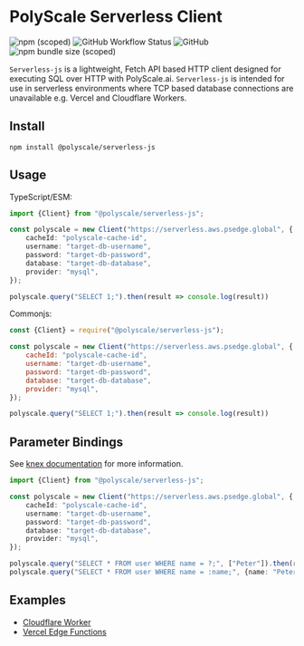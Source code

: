 # PolyScale Serverless Client

![npm (scoped)](https://img.shields.io/npm/v/@polyscale/serverless-js?color=%23b03348)
![GitHub Workflow Status](https://img.shields.io/github/actions/workflow/status/polyscale/serverless-js/publish.yml)
![GitHub](https://img.shields.io/github/license/polyscale/serverless-js)
![npm bundle size (scoped)](https://img.shields.io/bundlephobia/min/@polyscale/serverless-js)

`Serverless-js` is a lightweight, Fetch API based HTTP client designed for executing SQL over HTTP with PolyScale.ai. `Serverless-js` is intended for use in serverless environments where TCP based database connections are unavailable e.g. Vercel and Cloudflare Workers.

## Install

```
npm install @polyscale/serverless-js
```

## Usage

TypeScript/ESM:
```typescript
import {Client} from "@polyscale/serverless-js";

const polyscale = new Client("https://serverless.aws.psedge.global", {
    cacheId: "polyscale-cache-id",
    username: "target-db-username",
    password: "target-db-password",
    database: "target-db-database",
    provider: "mysql",
});

polyscale.query("SELECT 1;").then(result => console.log(result))
```

Commonjs: 
```javascript
const {Client} = require("@polyscale/serverless-js");

const polyscale = new Client("https://serverless.aws.psedge.global", {
    cacheId: "polyscale-cache-id",
    username: "target-db-username",
    password: "target-db-password",
    database: "target-db-database",
    provider: "mysql",
});

polyscale.query("SELECT 1;").then(result => console.log(result))
```

## Parameter Bindings

See [knex documentation](https://knexjs.org/guide/raw.html#raw-parameter-binding) for more information.

```typescript
import {Client} from "@polyscale/serverless-js";

const polyscale = new Client("https://serverless.aws.psedge.global", {
    cacheId: "polyscale-cache-id",
    username: "target-db-username",
    password: "target-db-password",
    database: "target-db-database",
    provider: "mysql",
});

polyscale.query("SELECT * FROM user WHERE name = ?;", ["Peter"]).then(result => console.log(result))
polyscale.query("SELECT * FROM user WHERE name = :name;", {name: "Peter"}).then(result => console.log(result))
```

## Examples

* [Cloudflare Worker](./examples/cloudflare-worker/)
* [Vercel Edge Functions](./examples/vercel-next/)